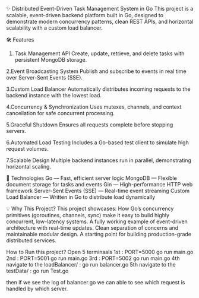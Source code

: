 ✨ Distributed Event-Driven Task Management System in Go
This project is a scalable, event-driven backend platform built in Go, designed to demonstrate modern concurrency patterns, clean REST APIs, and horizontal scalability with a custom load balancer. 

🛠 Features
1. Task Management API
Create, update, retrieve, and delete tasks with persistent MongoDB storage.

2.Event Broadcasting System
Publish and subscribe to events in real time over Server-Sent Events (SSE).

3.Custom Load Balancer
Automatically distributes incoming requests to the backend instance with the lowest load.

4.Concurrency & Synchronization
Uses mutexes, channels, and context cancellation for safe concurrent processing.

5.Graceful Shutdown
Ensures all requests complete before stopping servers.

6.Automated Load Testing
Includes a Go-based test client to simulate high request volumes.

7.Scalable Design
Multiple backend instances run in parallel, demonstrating horizontal scaling.

🚀 Technologies
Go — Fast, efficient server logic
MongoDB — Flexible document storage for tasks and events
Gin — High-performance HTTP web framework
Server-Sent Events (SSE) — Real-time event streaming
Custom Load Balancer — Written in Go to distribute load dynamically

💡 Why This Project?
This project showcases:
How Go’s concurrency primitives (goroutines, channels, sync) make it easy to build highly concurrent, low-latency systems.
A fully working example of event-driven architecture with real-time updates.
Clean separation of concerns and maintainable modular design.
A starting point for building production-grade distributed services.

How to Run this project?
Open 5 terminaals 
1st : PORT=5000 go run main.go
2nd : PORT=5001 go run main.go
3rd : PORT=5002 go run main.go
4th navigate to the loadBalancer/ : go run balancer.go
5th navigate to the testData/ : go run Test.go

then if we see the log of balancer.go we can able to see which request is handled by which server.
